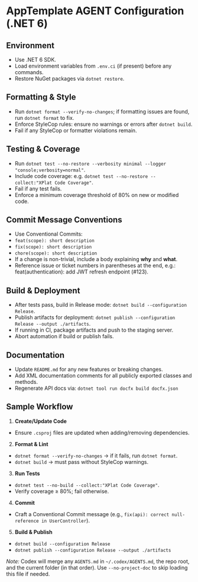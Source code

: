 # AppTemplate AGENT Configuration (.NET 6)

## Environment
- Use .NET 6 SDK.
- Load environment variables from `.env.ci` (if present) before any commands.
- Restore NuGet packages via `dotnet restore`.

## Formatting & Style
- Run `dotnet format --verify-no-changes`; if formatting issues are found, run `dotnet format` to fix.
- Enforce StyleCop rules: ensure no warnings or errors after `dotnet build`.
- Fail if any StyleCop or formatter violations remain.

## Testing & Coverage
- Run `dotnet test --no-restore --verbosity minimal --logger "console;verbosity=normal"`.
- Include code coverage: e.g. `dotnet test --no-restore --collect:"XPlat Code Coverage"`.
- Fail if any test fails.
- Enforce a minimum coverage threshold of 80% on new or modified code.

## Commit Message Conventions
- Use Conventional Commits:
- `feat(scope): short description`
- `fix(scope): short description`
- `chore(scope): short description`
- If a change is non-trivial, include a body explaining **why** and **what**.
- Reference issue or ticket numbers in parentheses at the end, e.g.: feat(authentication): add JWT refresh endpoint (#123).

## Build & Deployment
- After tests pass, build in Release mode: `dotnet build --configuration Release`.
- Publish artifacts for deployment: `dotnet publish --configuration Release --output ./artifacts`.
- If running in CI, package artifacts and push to the staging server.
- Abort automation if build or publish fails.

## Documentation
- Update `README.md` for any new features or breaking changes.
- Add XML documentation comments for all publicly exported classes and methods.
- Regenerate API docs via: `dotnet tool run docfx build docfx.json`


## Sample Workflow
1. **Create/Update Code**  
 - Ensure `.csproj` files are updated when adding/removing dependencies.
2. **Format & Lint**  
 - `dotnet format --verify-no-changes` → if it fails, run `dotnet format`.
 - `dotnet build` → must pass without StyleCop warnings.
3. **Run Tests**  
 - `dotnet test --no-build --collect:"XPlat Code Coverage"`.
 - Verify coverage ≥ 80%; fail otherwise.
4. **Commit**  
 - Craft a Conventional Commit message (e.g., `fix(api): correct null-reference in UserController`).
5. **Build & Publish**  
 - `dotnet build --configuration Release`
 - `dotnet publish --configuration Release --output ./artifacts`

*Note:* Codex will merge any `AGENTS.md` in `~/.codex/AGENTS.md`, the repo root, and the current folder (in that order). Use `--no-project-doc` to skip loading this file if needed.  
